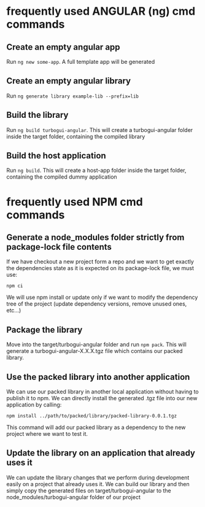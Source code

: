 # frequently used ANGULAR (ng) cmd commands


## Create an empty angular app

Run `ng new some-app`. A full template app will be generated

## Create an empty angular library

Run `ng generate library example-lib --prefix=lib`

## Build the library

Run `ng build turbogui-angular`. This will create a turbogui-angular folder inside the target folder, containing the compiled library

## Build the host application

Run `ng build`. This will create a host-app folder inside the target folder, containing the compiled dummy application


# frequently used NPM cmd commands


## Generate a node_modules folder strictly from package-lock file contents

If we have checkout a new project form a repo and we want to get exactly the dependencies state as it is expected on its package-lock file, we must use:

`npm ci`

We will use npm install or update only if we want to modify the dependency tree of the project (update dependency versions, remove unused ones, etc...) 

## Package the library

Move into the target/turbogui-angular folder and run `npm pack`. This will generate a turbogui-angular-X.X.X.tgz file which contains our packed library.

## Use the packed library into another application

We can use our packed library in another local application without having to publish it to npm. We can directly install the generated .tgz file into our new application by calling:

`npm install ../path/to/packed/library/packed-library-0.0.1.tgz`

This command will add our packed library as a dependency to the new project where we want to test it.

## Update the library on an application that already uses it

We can update the library changes that we perform during development easily on a project that already uses it. We can build our library and then simply copy the generated files on target/turbogui-angular to the node_modules/turbogui-angular folder of our project 